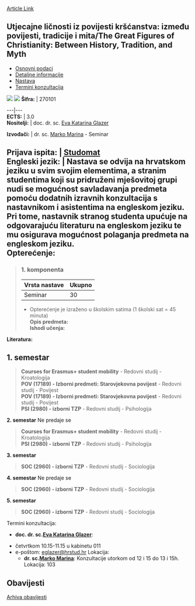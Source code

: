[Article Link](https://www.fhs.hr/predmet/ulipkiptmgfocbhtam)

## Utjecajne ličnosti iz povijesti kršćanstva: između povijesti, tradicije i mita/The Great Figures of Christianity: Between History, Tradition, and Myth
  * [Osnovni podaci](https://www.fhs.hr/predmet/ulipkiptmgfocbhtam#v1id-904883_576721_1_0 "Osnovni podaci")
  * [Detaljne informacije](https://www.fhs.hr/predmet/ulipkiptmgfocbhtam#v1id-904883_576721_1_1 "Detaljne informacije")
  * [Nastava](https://www.fhs.hr/predmet/ulipkiptmgfocbhtam#v1id-904883_576721_1_2 "Nastava")
  * [Termini konzultacija](https://www.fhs.hr/predmet/ulipkiptmgfocbhtam#v1id-904883_576721_1_3 "Termini konzultacija")


[![](https://www.fhs.hr/img/flags/gif/hr.gif)](https://www.fhs.hr/predmet/ulipkiptmgfocbhtam) [![](https://www.fhs.hr/img/flags/gif/gb.gif)](https://www.fhs.hr/en/course/tgfocbhtam)
**Šifra:** |  270101  
  
---|---  
**ECTS:** |  3.0   
**Nositelji:** |  doc. dr. sc. [Eva Katarina Glazer](https://www.fhs.hr/djelatnik/eva_katarina.glazer)   
  
**Izvođači:** |  dr. sc. [Marko Marina](https://www.fhs.hr/djelatnik/marko.marina) - Seminar  
  
**Prijava ispita:** |  [Studomat](http://www.isvu.hr/studomat)  
**Engleski jezik:** |  Nastava se odvija na hrvatskom jeziku u svim svojim elementima, a stranim studentima koji su pridruženi mješovitoj grupi nudi se mogućnost savladavanja predmeta pomoću dodatnih izravnih konzultacija s nastavnikom i asistentima na engleskom jeziku. Pri tome, nastavnik stranog studenta upućuje na odgovarajuću literaturu na engleskom jeziku te mu osigurava mogućnost polaganja predmeta na engleskom jeziku.   
**Opterećenje:**  
---  
> ### 1. komponenta
> | Vrsta nastave | Ukupno  
> ---|---  
> Seminar | 30  
> * Opterećenje je izraženo u školskim satima (1 školski sat = 45 minuta)   
**Opis predmeta:**  
> **Ishodi učenja:**  

  
**Literatura:**  

  
**1. semestar**  
---  
> **Courses for Erasmus+ student mobility** - Redovni studij - Kroatologija  
>  **POV (17189) - Izborni predmeti: Starovjekovna povijest** - Redovni studij - Povijest  
>  **POV (17189) - Izborni predmeti: Starovjekovna povijest** - Redovni studij - Povijest  
>  **PSI (2980) - izborni TZP** - Redovni studij - Psihologija  
>   
  
**2. semestar** Ne predaje se  
> **Courses for Erasmus+ student mobility** - Redovni studij - Kroatologija  
>  **PSI (2980) - izborni TZP** - Redovni studij - Psihologija  
>   
  
**3. semestar**  
> **SOC (2960) - izborni TZP** - Redovni studij - Sociologija  
>   
  
**4. semestar** Ne predaje se  
> **SOC (2960) - izborni TZP** - Redovni studij - Sociologija  
>   
  
**5. semestar**  
> **SOC (2960) - izborni TZP** - Redovni studij - Sociologija  
>   
Termini konzultacija: 
  * **doc. dr. sc.[Eva Katarina Glazer](https://www.fhs.hr/djelatnik/eva_katarina.glazer)**: 
- četvrtkom 10.15-11.15 u kabinetu 011
- e-poštom: eglazer@hrstud.hr
Lokacija: 
  * **dr. sc.[Marko Marina](https://www.fhs.hr/djelatnik/marko.marina)**: 
Konzultacije utorkom od 12 i 15 do 13 i 15h. 
Lokacija: 103 


## Obavijesti
[Arhiva obavijesti](https://www.fhs.hr/predmet/ulipkiptmgfocbhtam?@=21nch#news_124206 "Arhiva obavijesti")
